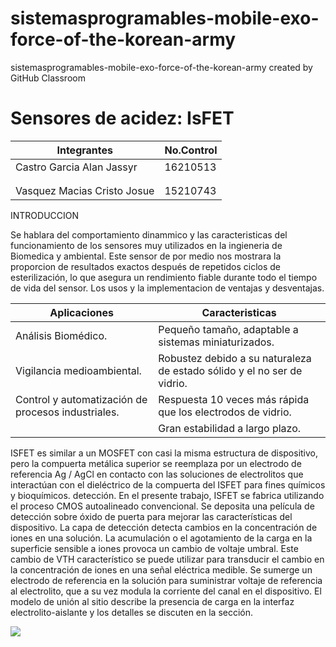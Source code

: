 # sistemasprogramables-mobile-exo-force-of-the-korean-army
sistemasprogramables-mobile-exo-force-of-the-korean-army created by GitHub Classroom


# Sensores de acidez: IsFET
| Integrantes                 | No.Control  |
|-----------------------------|---|
|Castro Garcia Alan Jassyr         | 16210513  |   
|                             |   |  
|                             |   | 
| Vasquez Macias Cristo Josue |  15210743 |



 INTRODUCCION
 
Se hablara del comportamiento dinammico y las caracteristicas del funcionamiento de los sensores muy utilizados en la ingieneria de Biomedica y ambiental. Este sensor de por medio nos mostrara la proporcion de resultados exactos después de repetidos ciclos de esterilización, lo que asegura un rendimiento fiable durante todo el tiempo de vida del sensor. Los usos y la implementacion de ventajas y desventajas.
 
 
 
| Aplicaciones                                       | Caracteristicas                                                         |
|----------------------------------------------------|-------------------------------------------------------------------------|
| Análisis Biomédico.                                | Pequeño tamaño, adaptable a sistemas miniaturizados.                    |
| Vigilancia medioambiental.                         | Robustez debido a su naturaleza de estado sólido y el no ser de vidrio. |
| Control y automatización de procesos industriales. | Respuesta 10 veces más rápida que los electrodos de vidrio.             |
|                                                    | Gran estabilidad a largo plazo.                                         |

ISFET es similar a un MOSFET con casi la misma estructura de dispositivo, pero la compuerta metálica superior se reemplaza por un electrodo de referencia Ag / AgCl en contacto con las soluciones de electrolitos que interactúan con el dieléctrico de la compuerta del ISFET para fines químicos y bioquímicos. detección. En el presente trabajo, ISFET se fabrica utilizando el proceso CMOS autoalineado convencional. Se deposita una película de detección sobre óxido de puerta para mejorar las características del dispositivo. La capa de detección detecta cambios en la concentración de iones en una solución. La acumulación o el agotamiento de la carga en la superficie sensible a iones provoca un cambio de voltaje umbral. Este cambio de VTH característico se puede utilizar para transducir el cambio en la concentración de iones en una señal eléctrica medible. Se sumerge un electrodo de referencia en la solución para suministrar voltaje de referencia al electrolito, que a su vez modula la corriente del canal en el dispositivo. El modelo de unión al sitio describe la presencia de carga en la interfaz electrolito-aislante y los detalles se discuten en la sección. 

![](https://www.researchgate.net/profile/Soumendu_Sinha/publication/319058558/figure/fig8/AS:631666049564695@1527612330506/Schematic-diagram-of-ISFET.png)



